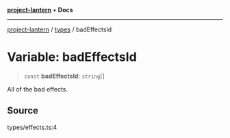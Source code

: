 [**project-lantern**](../../../README.md) • **Docs**

***

[project-lantern](../../../globals.md) / [types](../README.md) / badEffectsId

# Variable: badEffectsId

> `const` **badEffectsId**: `string`[]

All of the bad effects.

## Source

types/effects.ts:4
